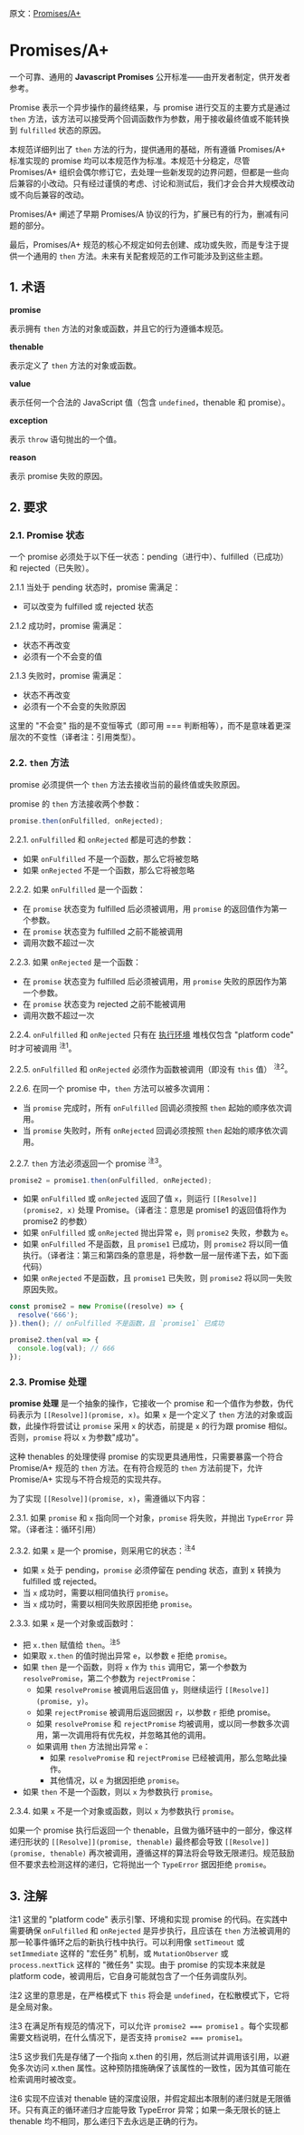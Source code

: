 原文：[Promises/A+](https://promisesaplus.com/)

# Promises/A+
一个可靠、通用的 **Javascript Promises** 公开标准——由开发者制定，供开发者参考。

Promise 表示一个异步操作的最终结果，与 promise 进行交互的主要方式是通过 `then` 方法，该方法可以接受两个回调函数作为参数，用于接收最终值或不能转换到 `fulfilled` 状态的原因。

本规范详细列出了 `then` 方法的行为，提供通用的基础，所有遵循 Promises/A+ 标准实现的 promise 均可以本规范作为标准。本规范十分稳定，尽管 Promises/A+ 组织会偶尔修订它，去处理一些新发现的边界问题，但都是一些向后兼容的小改动。只有经过谨慎的考虑、讨论和测试后，我们才会合并大规模改动或不向后兼容的改动。

Promises/A+ 阐述了早期 Promises/A 协议的行为，扩展已有的行为，删减有问题的部分。

最后，Promises/A+ 规范的核心不规定如何去创建、成功或失败，而是专注于提供一个通用的 `then` 方法。未来有关配套规范的工作可能涉及到这些主题。

## 1. 术语
**promise**

表示拥有 `then` 方法的对象或函数，并且它的行为遵循本规范。

**thenable**

表示定义了 `then` 方法的对象或函数。

**value**

表示任何一个合法的 JavaScript 值（包含 `undefined`，thenable 和 promise）。

**exception**

表示 `throw` 语句抛出的一个值。

**reason**

表示 promise 失败的原因。

## 2. 要求

### 2.1. Promise 状态
一个 promise 必须处于以下任一状态：pending（进行中）、fulfilled（已成功）和 rejected（已失败）。

2.1.1 当处于 pending 状态时，promise 需满足：
- 可以改变为 fulfilled 或 rejected 状态

2.1.2 成功时，promise 需满足：
- 状态不再改变
- 必须有一个不会变的值

2.1.3 失败时，promise 需满足：
- 状态不再改变
- 必须有一个不会变的失败原因

这里的 "不会变" 指的是不变恒等式（即可用 === 判断相等），而不是意味着更深层次的不变性（译者注：引用类型）。

### 2.2. `then` 方法
promise 必须提供一个 `then` 方法去接收当前的最终值或失败原因。

promise 的 `then` 方法接收两个参数：
```js
promise.then(onFulfilled, onRejected);
```

2.2.1. `onFulfilled` 和 `onRejected` 都是可选的参数：
- 如果 `onFulfilled` 不是一个函数，那么它将被忽略
- 如果 `onRejected` 不是一个函数，那么它将被忽略

2.2.2. 如果 `onFulfilled` 是一个函数：
- 在 `promise` 状态变为 fulfilled 后必须被调用，用 `promise` 的返回值作为第一个参数。
- 在 `promise` 状态变为 fulfilled 之前不能被调用
- 调用次数不超过一次

2.2.3. 如果 `onRejected` 是一个函数：
- 在 `promise` 状态变为 fulfilled 后必须被调用，用 `promise` 失败的原因作为第一个参数。
- 在 `promise` 状态变为 rejected 之前不能被调用
- 调用次数不超过一次

2.2.4. `onFulfilled` 和 `onRejected` 只有在 [执行环境](https://es5.github.io/#x10.3) 堆栈仅包含 "platform code" 时才可被调用 <sup>注1</sup>。

2.2.5. `onFulfilled` 和 `onRejected` 必须作为函数被调用（即没有 `this` 值） <sup>注2</sup>。

2.2.6. 在同一个 promise 中，`then` 方法可以被多次调用：
- 当 `promise` 完成时，所有 `onFulfilled` 回调必须按照 `then` 起始的顺序依次调用。
- 当 `promise` 失败时，所有 `onRejected` 回调必须按照 `then` 起始的顺序依次调用。

2.2.7. `then` 方法必须返回一个 promise <sup>注3</sup>。
```js
promise2 = promise1.then(onFulfilled, onRejected);
```
- 如果 `onFulfilled` 或 `onRejected` 返回了值 `x`，则运行 `[[Resolve]](promise2, x)` 处理 Promise。（译者注：意思是 promise1 的返回值将作为 promise2 的参数）
- 如果 `onFulfilled` 或 `onRejected` 抛出异常 `e`，则 `promise2` 失败，参数为 `e`。
- 如果 `onFulfilled` 不是函数，且 `promise1` 已成功，则 `promise2` 将以同一值执行。（译者注：第三和第四条的意思是，将参数一层一层传递下去，如下面代码）
- 如果 `onRejected` 不是函数，且 `promise1` 已失败，则 `promise2` 将以同一失败原因失败。

```js
const promise2 = new Promise((resolve) => {
  resolve('666');
}).then(); // onFulfilled 不是函数，且 `promise1` 已成功

promise2.then(val => {
  console.log(val); // 666
});
```

### 2.3. Promise 处理
**promise 处理** 是一个抽象的操作，它接收一个 promise 和一个值作为参数，伪代码表示为 `[[Resolve]](promise, x)`。如果 `x` 是一个定义了 `then` 方法的对象或函数，此操作将尝试让 `promise` 采用 `x` 的状态，前提是 `x` 的行为跟 promise 相似。否则，`promise` 将以 `x` 为参数"成功"。

这种 thenables 的处理使得 promise 的实现更具通用性，只需要暴露一个符合 Promise/A+ 规范的 `then` 方法。在有符合规范的 `then` 方法前提下，允许 Promise/A+ 实现与不符合规范的实现共存。

为了实现 `[[Resolve]](promise, x)`，需遵循以下内容：

2.3.1. 如果 `promise` 和 `x` 指向同一个对象，`promise` 将失败，并抛出 `TypeError` 异常。（译者注：循环引用）

2.3.2. 如果 `x` 是一个 promise，则采用它的状态：<sup>注4</sup>
- 如果 `x` 处于 pending，`promise` 必须停留在 pending 状态，直到 x 转换为 fulfilled 或 rejected。
- 当 `x` 成功时，需要以相同值执行 `promise`。
- 当 `x` 成功时，需要以相同失败原因拒绝 `promise`。

2.3.3. 如果 `x` 是一个对象或函数时：
- 把 `x.then` 赋值给 `then`。<sup>注5</sup>
- 如果取 `x.then` 的值时抛出异常 `e`，以参数 `e` 拒绝 `promise`。
- 如果 `then` 是一个函数，则将 `x` 作为 `this` 调用它，第一个参数为 `resolvePromise`，第二个参数为 `rejectPromise`：
  - 如果 `resolvePromise` 被调用后返回值 `y`，则继续运行 `[[Resolve]](promise, y)`。
  - 如果 `rejectPromise` 被调用后返回据因 `r`，以参数 `r` 拒绝 promise。
  - 如果 `resolvePromise` 和 `rejectPromise` 均被调用，或以同一参数多次调用，第一次调用将有优先权，并忽略其他的调用。
  - 如果调用 `then` 方法抛出异常 `e`：
    - 如果 `resolvePromise` 和 `rejectPromise` 已经被调用，那么忽略此操作。
    - 其他情况，以 `e` 为据因拒绝 `promise`。
- 如果 `then` 不是一个函数，则以 `x` 为参数执行 `promise`。

2.3.4. 如果 `x` 不是一个对象或函数，则以 `x` 为参数执行 `promise`。

如果一个 promise 执行后返回一个 thenable，且做为循环链中的一部分，像这样递归形状的 `[[Resolve]](promise, thenable)` 最终都会导致 `[[Resolve]](promise, thenable)` 再次被调用，遵循这样的算法将会导致无限递归。规范鼓励但不要求去检测这样的递归，它将抛出一个 `TypeError` 据因拒绝 `promise`。

## 3. 注解
注1 这里的 "platform code" 表示引擎、环境和实现 promise 的代码。在实践中需要确保 `onFulfilled` 和 `onRejected` 是异步执行，且应该在 `then` 方法被调用的那一轮事件循环之后的新执行栈中执行。可以利用像 `setTimeout` 或 `setImmediate` 这样的 "宏任务" 机制，或 `MutationObserver` 或 `process.nextTick` 这样的 "微任务" 实现。由于 promise 的实现本来就是 platform code，被调用后，它自身可能就包含了一个任务调度队列。

注2 这里的意思是，在严格模式下 `this` 将会是 `undefined`，在松散模式下，它将是全局对象。

注3 在满足所有规范的情况下，可以允许 `promise2 === promise1` 。每个实现都需要文档说明，在什么情况下，是否支持 `promise2 === promise1`。

注5 这步我们先是存储了一个指向 x.then 的引用，然后测试并调用该引用，以避免多次访问 x.then 属性。这种预防措施确保了该属性的一致性，因为其值可能在检索调用时被改变。

注6 实现不应该对 thenable 链的深度设限，并假定超出本限制的递归就是无限循环。只有真正的循环递归才应能导致 TypeError 异常；如果一条无限长的链上 thenable 均不相同，那么递归下去永远是正确的行为。
